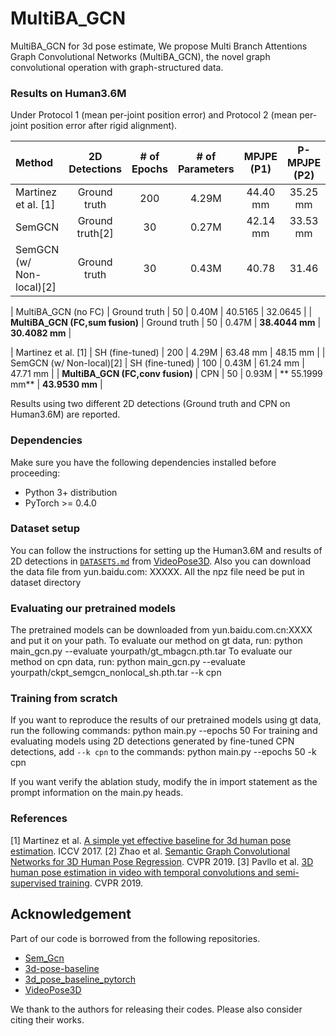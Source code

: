 # MultiBA_GCN
MultiBA_GCN for 3d pose estimate, 
We propose Multi Branch Attentions  Graph Convolutional Networks (MultiBA_GCN), the novel graph convolutional operation with graph-structured data. 

### Results on Human3.6M

Under Protocol 1 (mean per-joint position error) and Protocol 2 (mean per-joint position error after rigid alignment).

| Method | 2D Detections | # of Epochs | # of Parameters | MPJPE (P1) | P-MPJPE (P2) |
|:-------|:-------:|:-------:|:-------:|:-------:|:-------:|
| Martinez et al. [1] | Ground truth | 200  | 4.29M | 44.40 mm | 35.25 mm |
| SemGCN | Ground truth[2] | 30 | 0.27M | 42.14 mm | 33.53 mm |
| SemGCN (w/ Non-local)[2] | Ground truth | 30 | 0.43M | 40.78 |31.46 |    

| MultiBA_GCN (no FC) | Ground truth | 50 | 0.40M | 40.5165 | 32.0645 |
| **MultiBA_GCN (FC,sum fusion)** | Ground truth | 50 | 0.47M | **38.4044 mm** | **30.4082 mm** |


| Martinez et al. [1] | SH (fine-tuned) | 200  | 4.29M | 63.48 mm | 48.15 mm |
| SemGCN (w/ Non-local)[2] | SH (fine-tuned) | 100 | 0.43M | 61.24 mm | 47.71 mm |
| **MultiBA_GCN (FC,conv fusion)** | CPN | 50 | 0.93M | ** 55.1999 mm** | **43.9530 mm** |

Results using two different 2D detections (Ground truth and CPN on Human3.6M) are reported.

### Dependencies
Make sure you have the following dependencies installed before proceeding:
- Python 3+ distribution
- PyTorch >= 0.4.0

### Dataset setup
You can follow the instructions for setting up the Human3.6M and results of 2D detections in [`DATASETS.md`](DATASETS.md) from [VideoPose3D](https://github.com/facebookresearch/VideoPose3D).
Also you can download the data file from yun.baidu.com:  XXXXX. 
All the npz file need be put in dataset directory

### Evaluating our pretrained models
The pretrained models can be downloaded from yun.baidu.com.cn:XXXX and put it on your path.
To evaluate our method on gt data, run:
python main_gcn.py  --evaluate yourpath/gt_mbagcn.pth.tar
To evaluate our method on cpn data, run:
python main_gcn.py  --evaluate yourpath/ckpt_semgcn_nonlocal_sh.pth.tar --k cpn

### Training from scratch
If you want to reproduce the results of our pretrained models using gt data, run the following commands:
python main.py --epochs 50
For training and evaluating models using 2D detections generated by fine-tuned CPN detections, add `--k cpn` to the commands:
python main.py --epochs 50 -k cpn

If you want verify the ablation study, modify the in import statement as the prompt information on the main.py heads.

### References
[1] Martinez et al. [A simple yet effective baseline for 3d human pose estimation](https://arxiv.org/pdf/1705.03098.pdf). ICCV 2017.
[2] Zhao et al. [Semantic Graph Convolutional Networks for 3D Human Pose Regression](https://arxiv.org/pdf/1904.03345.pdf). CVPR 2019.
[3] Pavllo et al. [3D human pose estimation in video with temporal convolutions and semi-supervised training](https://arxiv.org/pdf/1811.11742.pdf). CVPR 2019.

## Acknowledgement

Part of our code is borrowed from the following repositories.

- [Sem_Gcn](https://github.com/garyzhao/SemGCN)
- [3d-pose-baseline](https://github.com/una-dinosauria/3d-pose-baseline)
- [3d_pose_baseline_pytorch](https://github.com/weigq/3d_pose_baseline_pytorch)
- [VideoPose3D](https://github.com/facebookresearch/VideoPose3D)

We thank to the authors for releasing their codes. Please also consider citing their works.


